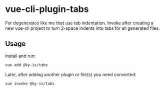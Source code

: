 # vue-cli-plugin-tabs

For degenerates like me that use tab indentation. Invoke after creating a new vue-cli project to turn 2-space indents into tabs for all generated files.

## Usage

Install and run:
```bash
vue add @ky-is/tabs
```

Later, after adding another plugin or file(s) you need converted:
```bash
vue invoke @ky-is/tabs
```

